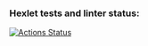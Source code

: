 ### Hexlet tests and linter status:
[![Actions Status](https://github.com/milcford/python-project-50/actions/workflows/hexlet-check.yml/badge.svg)](https://github.com/milcford/python-project-50/actions)